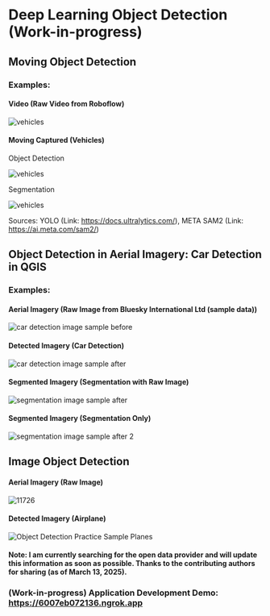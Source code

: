 # Deep Learning Object Detection (Work-in-progress)


## Moving Object Detection

### Examples:

#### Video (Raw Video from Roboflow)
![vehicles](https://github.com/WooserkPark/Deep-Learning-Object-Detection/blob/main/04_image/vehicles.gif)

#### Moving Captured (Vehicles)

Object Detection

![vehicles](https://github.com/WooserkPark/Deep-Learning-Object-Detection/blob/main/05_outcome/vehicles-detection.gif)

Segmentation

![vehicles](https://github.com/WooserkPark/Deep-Learning-Object-Detection/blob/main/05_outcome/vehicles-segmentation.gif)

Sources: YOLO (Link: https://docs.ultralytics.com/), META SAM2 (Link: https://ai.meta.com/sam2/)

## Object Detection in Aerial Imagery: Car Detection in QGIS

### Examples:

#### Aerial Imagery (Raw Image from Bluesky International Ltd (sample data))
![car detection image sample before](https://github.com/user-attachments/assets/00fa1404-e371-4733-9014-c54e6d3267d4)

#### Detected Imagery (Car Detection)
![car detection image sample after](https://github.com/user-attachments/assets/3e25f7b5-f95f-4d18-8995-da52871e0627)

#### Segmented Imagery (Segmentation with Raw Image)
![segmentation image sample after](https://github.com/user-attachments/assets/25a4afcc-7752-449a-82ce-e9bba0e22845)

#### Segmented Imagery (Segmentation Only)
![segmentation image sample after 2](https://github.com/user-attachments/assets/ee62870a-3327-43c3-91d6-bba8bd00fbf3)

## Image Object Detection

#### Aerial Imagery (Raw Image)
![11726](https://github.com/user-attachments/assets/c1a94769-4ecb-4c8a-9026-820ea02fa87b)

#### Detected Imagery (Airplane)
![Object Detection Practice Sample Planes](https://github.com/user-attachments/assets/ef29585c-3c2d-4cd5-818a-ea11ec358a61)

#### Note: I am currently searching for the open data provider and will update this information as soon as possible. Thanks to the contributing authors for sharing (as of March 13, 2025).


### (Work-in-progress) Application Development Demo: https://6007eb072136.ngrok.app
